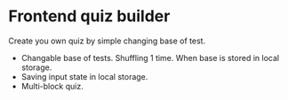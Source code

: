 # Frontend quiz builder

Create you own quiz by simple changing base of test.

- Changable base of tests. Shuffling 1 time. When base is stored in local storage.
- Saving input state in local storage.
- Multi-block quiz.
